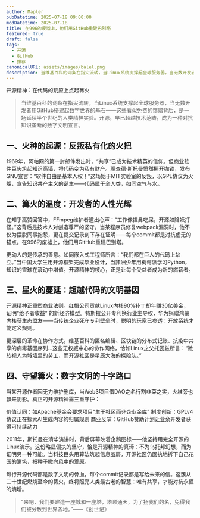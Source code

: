 ```yaml
---
author: Mapler
pubDatetime: 2025-07-18 09:00:00
modDatetime: 2025-07-18
title: 在996的废墟上，他们用GitHub重建巴别塔
featured: true
draft: false
tags:
  - 开源
  - GitHub
  - 推荐
canonicalURL: assets/images/balel.png
description: 当维基百科的词条在指尖流转，当Linux系统支撑起全球服务器，当无数开发者用GitHub搭建起数字世界的基石——这些看似免费的馈赠背后，是一场延续半个世纪的人类精神实验。开源，早已超越技术范畴，成为一种对抗知识垄断的数字文明宣言。
---
```



开源精神：在代码的荒原上点起篝火

> 当维基百科的词条在指尖流转，当Linux系统支撑起全球服务器，当无数开发者用GitHub搭建起数字世界的基石——这些看似免费的馈赠背后，是一场延续半个世纪的人类精神实验。开源，早已超越技术范畴，成为一种对抗知识垄断的数字文明宣言。

## 一、火种的起源：反叛私有化的火把

1969年，阿帕网的第一封邮件发出时，“共享”已成为技术精英的信仰。但商业软件巨头筑起知识高墙，将代码变为私有财产。理查德·斯托曼愤然撕开枷锁，发布GNU宣言：“软件自由是基本人权！”这场始于MIT实验室的反叛，以GPL协议为火炬，宣告知识共产主义的诞生——代码属于全人类，如同空气与水。

## 二、篝火的温度：开发者的人性光辉

在知乎高赞回答中，FFmpeg维护者道出心声：“工作像捏鼻吃屎，开源如降妖打怪。”这背后是技术人对创造尊严的坚守。当某程序员修复webpack漏洞时，他不仅为摆脱同事抱怨，更在提交记录刻下存在证明——每个commit都是对抗虚无的锚点。在996的废墟上，他们用GitHub重建巴别塔。

更动人的是传承的善意。如同嵌入式工程师所言：“我们都在巨人的代码上站立。”当中国大学生用开源框架完成毕业设计，当非洲少年用树莓派学习Python，知识的雪球在滚动中增值。开源精神的核心，正是让每个受益者成为新的燃薪者。

## 三、星火的蔓延：超越代码的文明基因

开源精神正重塑商业法则。红帽公司贡献Linux内核90%补丁却年赚30亿美金，证明“给予者收益” 的新经济模型。特斯拉公开专利换行业主导权，华为捐赠鸿蒙内核获生态盟友——当传统企业死守专利壁垒时，聪明的玩家已参透：开放系统才能定义规则。

更深层的革命在协作方式。维基百科的匿名编辑、区块链的分布式记账、抗疫中共享的病毒基因序列...这些无权威中心的协作网络，恰如Linux之父托瓦兹所言：“微软视人为城墙里的劳工，而开源社区是星辰大海的探险队。”

## 四、守望篝火：数字文明的十字路口

当某开源作者因无力维护删库，当Web3项目借DAO之名行割韭菜之实，火堆旁也飘来阴影。真正的开源精神需三重守护：

价值认同：如Apache基金会要求项目“生于社区而非企业金库”
制度创新：GPLv4协议正在探索AI生成内容的归属规则
商业反哺：GitHub赞助计划让业余开发者获得可持续动力

2011年，斯托曼在清华演讲时，背后屏幕映着企鹅图标——他坚持用完全开源的Linux演示。这份略显偏执的坚守，恰是开源精神的真谛：不为乌托邦幻想，而为证明另一种可能。当科技巨头用算法筑起信息茧房，开源社区仍固执地拆下自己花园的篱笆，把种子撒向风中的荒原。

每行开源代码都是数字文明的骨血，每个commit记录都是写给未来的信。这簇从二十世纪燃烧至今的篝火，终将照亮人类最古老的智慧：唯有共享，才能对抗永恒的熵增。

> "来吧，我们要建造一座城和一座塔，塔顶通天，为了扬我们的名，免得我们被分散到世界各地。”——《创世记》